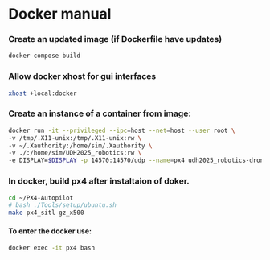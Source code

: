 # Docker manual

### Create an updated image (if Dockerfile have updates)

```bash
docker compose build
```

### Allow docker xhost for gui interfaces
``` bash
xhost +local:docker
```

### Create an instance of a container from image:
``` bash
docker run -it --privileged --ipc=host --net=host --user root \
-v /tmp/.X11-unix:/tmp/.X11-unix:rw \
-v ~/.Xauthority:/home/sim/.Xauthority \
-v ./:/home/sim/UDH2025_robotics:rw \
-e DISPLAY=$DISPLAY -p 14570:14570/udp --name=px4 udh2025_robotics-drone_sim:latest bash
```

### In docker, build px4 after instaltaion of doker.
``` bash
cd ~/PX4-Autopilot
# bash ./Tools/setup/ubuntu.sh
make px4_sitl gz_x500
```

#### To enter the docker use:
``` bash
docker exec -it px4 bash
```